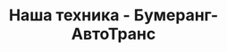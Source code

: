 ---
# Feel free to add content and custom Front Matter to this file.
# To modify the layout, see https://jekyllrb.com/docs/themes/#overriding-theme-defaults

layout: service
menu: Услуги
title: Наша техника - Бумеранг-АвтоТранс
description: Каталог техники компании Бумеранг-АвтоТранс. У нас вы найдете надежную технику для погрузки, разгрузки и перевозки грузов.
permalink: /service/
---